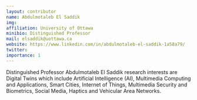 ```yaml
---
layout: contributor
name: Abdulmotaleb El Saddik
img: 
affiliation: University of Ottawa
minibio: Distinguished Professor
mail: elsaddik@uottawa.ca
website: https://www.linkedin.com/in/abdulmotaleb-el-saddik-1a58a79/
twitter: 
importance: 1
---
```

Distinguished Professor Abdulmotaleb El Saddik research interests are Digital Twins which include Artificial Intelligence (AI), Multimedia Computing and Applications, Smart Cities, Internet of Things, Multimedia Security and Biometrics, Social Media, Haptics and Vehicular Area Networks.
